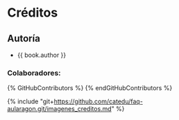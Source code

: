# Créditos

## Autoría

* {{ book.author }}

### Colaboradores:

{% GitHubContributors %}
{% endGitHubContributors %}

{% include "git+https://github.com/catedu/faq-aularagon.git/imagenes_creditos.md" %}
